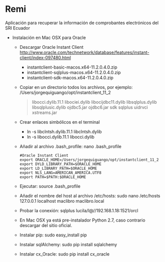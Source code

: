 # Remi
Aplicación para recuperar la información de comprobantes electrónicos del SRI Ecuador

* Instalación en Mac OSX para Oracle

    - Descargar Oracle Instant Client http://www.oracle.com/technetwork/database/features/instant-client/index-097480.html
        + instantclient-basic-macos.x64-11.2.0.4.0.zip 
        + instantclient-sqlplus-macos.x64-11.2.0.4.0.zip 
        + instantclient-sdk-macos.x64-11.2.0.4.0.zip
    - Copiar en un directorio todos los archivos, por ejemplo: /Users/jorgequiguango/opt/instantclient_11_2
        
        >libocci.dylib.11.1
        >libociei.dylib
        >libocijdbc11.dylib
        >libsqlplus.dylib
        >libsqlplusic.dylib
        >ojdbc5.jar
        >ojdbc6.jar
        >sdk
        >sqlplus
        >uidrvci
        >xstreams.jar
        
    - Crear enlaces simbólicos en el terminal
        + ln -s libclntsh.dylib.11.1 libclntsh.dylib
        + ln -s libocci.dylib.11.1 libocci.dylib
    - Añadir al archivo .bash_profile: nano .bash_profile 
        ```
        #Oracle Instant Client
        export ORACLE_HOME=/Users/jorgequiguango/opt/instantclient_11_2
        export DYLD_LIBRARY_PATH=$ORACLE_HOME
        export LD_LIBRARY_PATH=$ORACLE_HOME
        export NLS_LANG=AMERICAN_AMERICA.UTF8
        export PATH=$PATH:$ORACLE_HOME
        ```
    - Ejecutar: source .bash_profile 
    - Añadir el nombre del host al archivo /etc/hosts: sudo nano /etc/hosts
        127.0.0.1       localhost       maclibro        maclibro.local
    - Probar la conexión: sqlplus lucila/l@//192.168.1.18:1521/orcl
    - En Mac OSX ya está pre-instalador Python 2.7, caso contrario descargar del sitio oficial.
    - Instalar pip: sudo easy_install pip
    - Instalar sqlAlchemy: sudo pip install sqlalchemy
    - Instalar cx_Oracle: sudo pip install cx_oracle
    
